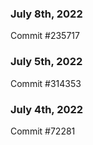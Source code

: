### July 8th, 2022

Commit #235717

### July 5th, 2022

Commit #314353


### July 4th, 2022

Commit #72281
